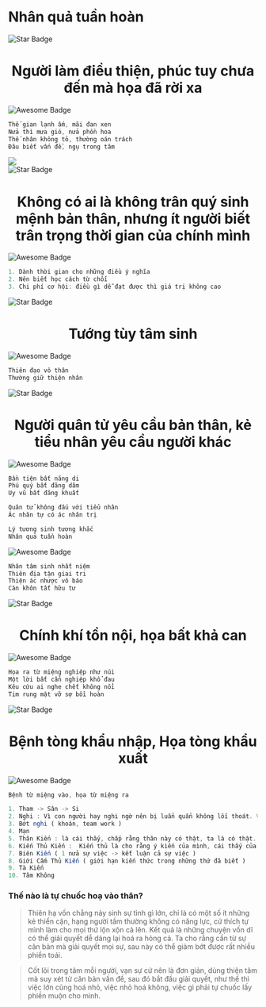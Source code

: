 <h1>Nhân quả tuần hoàn</h1>
<div>
 <img src="https://user-images.githubusercontent.com/31009750/181404181-308d7630-e81b-45b9-99b9-9ad204778ffc.png" alt="Star Badge"/>
 <h1 align="center"> Người làm điều thiện, phúc tuy chưa đến mà họa đã rời xa</h1> 
</div>

<div>
 <img src="https://user-images.githubusercontent.com/31009750/181404147-fa5e9beb-dfed-4445-a6e8-5de3b83d88cc.png" alt="Awesome Badge"/>
 
 ```ts
 Thế gian lạnh ấm, mãi đan xen
 Nửa thì mưa gió, nửa phồn hoa
 Thế nhân không tỏ, thường oán trách
 Đâu biết vấn đề, ngụ trong tâm
 ```
</div>

<div>
 <img src="https://user-images.githubusercontent.com/31009750/226794454-6be87db5-62c3-46ec-91a8-9303ffb0d934.png" "Five elements" />
</div>

<div>
 <img src="https://user-images.githubusercontent.com/31009750/181404181-308d7630-e81b-45b9-99b9-9ad204778ffc.png" alt="Star Badge"/>
 <h1 align="center">Không có ai là không trân quý sinh mệnh bản thân, nhưng ít người biết trân trọng thời gian của chính mình</h1>
</div>

<div>
 <img src="https://user-images.githubusercontent.com/31009750/181404147-fa5e9beb-dfed-4445-a6e8-5de3b83d88cc.png" alt="Awesome Badge"/>
 
 ```ts
 1. Dành thời gian cho những điều ý nghĩa
 2. Nên biết học cách từ chối
 3. Chi phí cơ hội: điều gì dễ đạt được thì giá trị không cao
 ```
</div>

<div>
 <img src="https://user-images.githubusercontent.com/31009750/181404181-308d7630-e81b-45b9-99b9-9ad204778ffc.png" alt="Star Badge"/>
 <h1 align="center">Tướng tùy tâm sinh</h1>
</div>

<div>
 <img src="https://user-images.githubusercontent.com/31009750/181404147-fa5e9beb-dfed-4445-a6e8-5de3b83d88cc.png" alt="Awesome Badge"/>
 
 ```ts
 Thiên đạo vô thân
 Thường giữ thiện nhân
 ```
</div>

<div>
 <img src="https://user-images.githubusercontent.com/31009750/181404181-308d7630-e81b-45b9-99b9-9ad204778ffc.png" alt="Star Badge"/>
 <h1 align="center">Người quân tử yêu cầu bản thân, kẻ tiểu nhân yêu cầu người khác</h1>
</div>

<div>
 <img src="https://user-images.githubusercontent.com/31009750/181404147-fa5e9beb-dfed-4445-a6e8-5de3b83d88cc.png" alt="Awesome Badge"/>
 
 ```ts
 Bần tiện bất năng di
 Phú quý bất đăng dâm
 Uy vũ bất đăng khuất
 
 Quân tử không đấu với tiểu nhân
 Ác nhân tự có ác nhân trị
 
 Lý tương sinh tương khắc
 Nhân quả tuần hoàn
 ```
</div>

<div>
 <img src="https://user-images.githubusercontent.com/31009750/181404147-fa5e9beb-dfed-4445-a6e8-5de3b83d88cc.png" alt="Awesome Badge"/>
 
 ```ts
Nhân tâm sinh nhất niệm
Thiên địa tận giai tri
Thiện ác nhược vô báo
Càn khôn tất hữu tư
 ```
</div>

<div>
 <img src="https://user-images.githubusercontent.com/31009750/181404181-308d7630-e81b-45b9-99b9-9ad204778ffc.png" alt="Star Badge"/>
 <h1 align="center">Chính khí tồn nội, họa bất khả can</h1>
</div>

<div>
 <img src="https://user-images.githubusercontent.com/31009750/181404147-fa5e9beb-dfed-4445-a6e8-5de3b83d88cc.png" alt="Awesome Badge"/>
 
 ```ts
Họa ra từ miệng nghiệp như núi
Một lời bất cẩn nghiệp khổ đau
Kêu cứu ai nghe chết không nổi
Tim rung mật vỡ sợ bồi hoàn
 ```
</div>


<div>
 <img src="https://user-images.githubusercontent.com/31009750/181404181-308d7630-e81b-45b9-99b9-9ad204778ffc.png" alt="Star Badge"/>
 <h1 align="center">Bệnh tòng khẩu nhập, Họa tòng khẩu xuất</h1>
</div>
<div>
 <img src="https://user-images.githubusercontent.com/31009750/181404147-fa5e9beb-dfed-4445-a6e8-5de3b83d88cc.png" alt="Awesome Badge"/>
 
 ```ts
Bệnh từ miệng vào, họa từ miệng ra
 ```
</div>

 ```ts
1. Tham -> Sân -> Si
2. Nghi : Vì con người hay nghi ngờ nên bị luẩn quẩn không lối thoát. Vì nghi quá nên không thể nhìn ra và nhìn xa được
3. Bớt nghi ( khoán, team work )
4. Mạn
5. Thân Kiến : là cái thấy, chấp rằng thân này có thật, ta là có thật. Nó là khởi đầu của chấp ngã.
6. Kiến Thủ Kiến :  Kiến thủ là cho rằng ý kiến của mình, cái thấy của mình là đúng, của người khác là sai.
7. Biên Kiến ( 1 nửa sự việc -> kết luận cả sự việc )
8. Giới Cấm Thủ Kiến ( giới hạn kiến thức trong những thứ đã biết ) 
9. Tà Kiến
10. Tâm Không
```

### Thế nào là tự chuốc hoạ vào thân?


> Thiên hạ vốn chẳng nảy sinh sự tình gì lớn, chỉ là có một số ít những kẻ thiển cận, hạng người tầm thường không có năng lực, cứ thích tự mình làm cho mọi thứ lộn xộn cả lên. Kết quả là những chuyện vốn dĩ có thể giải quyết dễ dàng lại hoá ra hỏng cả. Ta cho rằng cần từ sự căn bản mà giải quyết mọi sự, sau này có thể giảm bớt được rất nhiều phiền toái.


> Cốt lõi trong tâm mỗi người, vạn sự cứ nên là đơn giản, dùng thiện tâm mà suy xét từ căn bản vấn đề, sau đó bắt đầu giải quyết, như thế thì việc lớn cũng hoá nhỏ, việc nhỏ hoá không, việc gì phải tự chuốc lấy phiền muộn cho mình.
